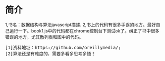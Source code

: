 <h1>简介</h1>
<p>
1,书名：数据结构与算法javascript描述.
2,书上的代码有很多手误的地方。最好自己运行一下。book1.js中的代码都在chrome控制台下测试ok了。纠正了书中很多错误的地方，尤其散列表和图中的代码。
<pre>
[1]资料地址：https://github.com/oreillymedia/;
[2]算法还是有难度的，需要多看多思考多悟！
</pre>
</p>
